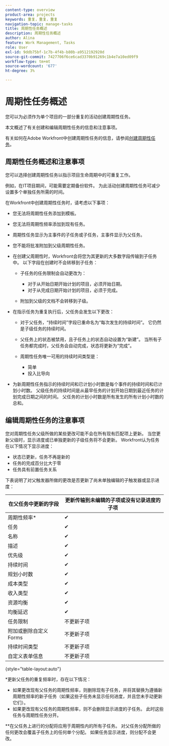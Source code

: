 ```yaml
---
content-type: overview
product-area: projects
keywords: 重复，重复，重复
navigation-topic: manage-tasks
title: 周期性任务概述
description: 周期性任务概述
author: Alina
feature: Work Management, Tasks
role: User
exl-id: 9ddb75bf-1c7b-4f4b-b80b-a9512192920d
source-git-commit: 7427706f6ce6cad3370b91269c1b4e7a10ed09f9
workflow-type: tm+mt
source-wordcount: '677'
ht-degree: 3%

---
```


# 周期性任务概述

<!--
<div data-mc-conditions="QuicksilverOrClassic.Draft mode">
<p>(NOTE: DO NOT DO NOT EDIT OR CHANGE!!! linked to the NWE UI, this is not linked to classic - direct links:</p>
<p>https://one.workfront.com/s/csh?context=2288&pubname=workfront-classic</p>
<p>https://one.workfront.com/s/csh?context=2288&pubname=the-new-workfront-experience >> this)</p>
</div>
-->

您可以为必须作为单个项目的一部分重复的活动创建周期性任务。

本文概述了有关创建和编辑周期性任务的信息和注意事项。

有关如何在Adobe Workfront中创建周期性任务的信息，请参阅[创建周期性任务](../../../manage-work/tasks/create-tasks/create-recurring-tasks.md)。

## 周期性任务概述和注意事项

您可以选择创建周期性任务以指示项目生命周期中的可重复工作。

例如，在IT项目期间，可能需要定期备份软件。 为此活动创建周期性任务可减少设置多个单独任务所需的时间。

在Workfront中创建周期性任务时，请考虑以下事项：

* 您无法将周期性任务添加到模板。
* 您无法将周期性频率添加到现有任务。
* 周期性任务显示为主事件的子任务或子任务，主事件显示为父任务。
* 您不能将批准附加到父级周期性任务。
* 在创建父周期性时，Workfront会将您为其更新的大多数字段传输到子任务中。 以下字段在创建时不会转移到子任务：

   * 子任务的任务限制会自动更改为：

      * 对于从开始日期开始计划的项目，必须开始日期。
      * 对于从完成日期开始计划的项目，必须于完成。

   * 附加到父级的文档不会转移到子级。

* 在指示任务为重复执行后，父任务会发生以下更改：

   * 对于父任务，“持续时间”字段已重命名为“每次发生的持续时间”。 它仍然是子级任务的持续时间。
   * 父任务上的状态被禁用，且子任务上的状态自动设置为“新建”。 当所有子任务都完成时，父任务会自动完成，状态将更新为“完成”。
   * 周期性任务唯一可用的持续时间类型是：

      * 简单
      * 投入比导向
* 为新周期性任务指示的持续时间和已计划小时数是每个事件的持续时间和已计划小时数。 父级任务的持续时间是从最早任务的计划开始日期到最近任务的计划完成日期之间的时间。 父任务的计划小时数是所有发生的所有计划小时数的总和。

## 编辑周期性任务的注意事项

您对周期性任务父级所做的某些更改可能不会在所有现有匹配项上更新。 当您更新父级时，显示进度或已单独更新的子级任务将不会更新。 Workfront认为任务在以下情况下显示进度：

* 状态已更新，任务不再是新的
* 任务的完成百分比大于零
* 任务具有前置任务关系

下表说明了对父触发器所做的更改是否更新了尚未单独编辑的子触发器或显示进度：

| 在父任务中更新的字段 | 更新传输到未编辑的子项或没有记录进度的子项 |
|---|---|
| 周期性频率* | ✔ |
| 任务 | ✔ |
| 名称 | ✔ |
| 描述 | ✔ |
| 优先级 | ✔ |
| 持续时间 | ✔ |
| 规划小时数 | ✔ |
| 成本类型 | ✔ |
| 收入类型 | ✔ |
| 资源均衡 | ✔ |
| 均衡延迟 | ✔ |
| 任务限制 | 不更新子项 |
| 附加或删除自定义Forms | 不更新子项 |
| 持续时间类型 | 不更新子项 |
| 自定义表单信息 | 不更新子项 |

{style="table-layout:auto"}

&#42;更新父任务的重复频率时，存在以下情况：

* 如果更改现有父任务的周期性频率，则删除现有子任务，并将其替换为遵循新周期性频率的新子任务（如果这些子任务未显示任何进度，并且您未手动更新它们）。
* 如果更改现有父任务的周期性频率，则不会删除显示进度的子任务。 此时这些任务与周期性任务分开。

&#42;&#42;在父任务上进行的分配将应用于周期性内的所有子任务。 对父任务分配所做的任何更改会覆盖子任务上的任何单个分配。 如果任务显示进度，则分配不会更改。

 
